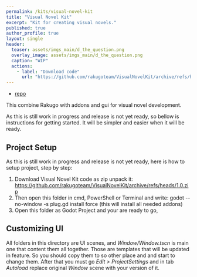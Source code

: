 ```yaml
---
permalink: /kits/visual-novel-kit
title: "Visual Novel Kit"
excerpt: "Kit for creating visual novels."
published: true
author_profile: true
layout: single
header:
  teaser: assets/imgs_main/d_the_question.png
  overlay_image: assets/imgs_main/d_the_question.png
  caption: "WIP"
  actions:
    - label: "Download code"
      url: "https://github.com/rakugoteam/VisualNovelKit/archive/refs/heads/1.0.zip"
---
```



- [repo](https://github.com/rakugoteam/VisualNovelKit)

This combine Rakugo with addons and gui for visual novel development.

As this is still work in progress and release is not yet ready, so bellow is instructions for getting started.
It will be simpler and easier when it will be ready.

## Project Setup

As this is still work in progress and release is not yet ready,
here is how to setup project, step by step:

1. Download Visual Novel Kit code as zip unpack it: https://github.com/rakugoteam/VisualNovelKit/archive/refs/heads/1.0.zip
2. Then open this folder in cmd, PowerShell or Terminal and write: godot --no-window -s plug.gd install force (this will install all needed addons)
3. Open this folder as Godot Project and your are ready to go, 

## Customizing UI
All folders in this directory are UI scenes, and *Window/Window.tscn* is main one that content them all together.
Those are templates that will be updated in feature. 
So you should copy them to so other place and and start to change them. 
After that you must go *Edit > ProjectSettings* and in tab *Autoload* replace original *Window* scene with your version of it.
